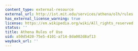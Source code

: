 ```yaml
---
content_type: external-resource
external_url: http://ist.mit.edu/services/athena/olh/rules
has_external_license_warning: true
license: https://en.wikipedia.org/wiki/All_rights_reserved
status: ''
title: Athena Rules of Use
uid: a50d5420-75e5-4101-a714-8da002d8af13
wayback_url: ''
---
```

